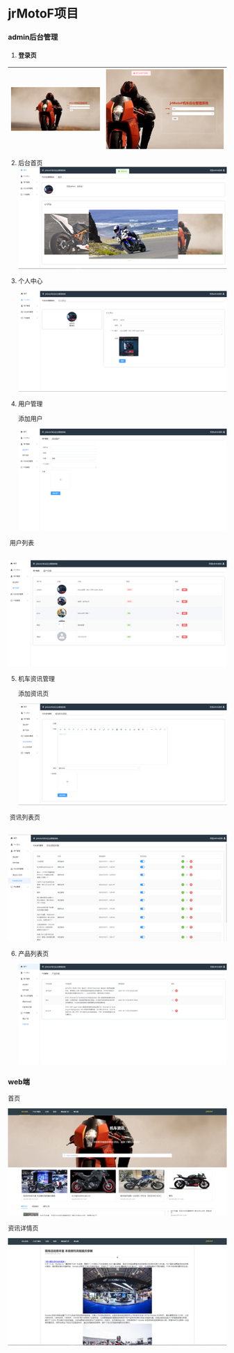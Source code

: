 # jrMotoF项目

### admin后台管理

1. #### 	登录页

| <img src="https://raw.githubusercontent.com/Jjerrycye/jrMotoF/master/admin/public/image/image-20231011210518379.png" style="zoom:25%;" /> | <img src="https://raw.githubusercontent.com/Jjerrycye/jrMotoF/master/admin/public/image/image-20231011210927277.png" alt="image-20231011210927277" style="zoom: 33%;" /> |
| ------------------------------------------------------------ | ------------------------------------------------------------ |

2. 后台首页	![image-20231011211229337](https://raw.githubusercontent.com/Jjerrycye/jrMotoF/master/admin/public/image/image-20231011211229337.png)

3. 个人中心

   ![image-20231011211310686](https://raw.githubusercontent.com/Jjerrycye/jrMotoF/master/admin/public/image/image-20231011211310686.png)

4. 用户管理

   添加用户

   ![image-20231011211354457](https://raw.githubusercontent.com/Jjerrycye/jrMotoF/master/admin/public/image/image-20231011211354457.png)

​		用户列表

​		![image-20231011211456685](https://raw.githubusercontent.com/Jjerrycye/jrMotoF/master/admin/public/image/image-20231011211456685.png)

5. 机车资讯管理

   添加资讯页

   ![image-20231011211555829](https://raw.githubusercontent.com/Jjerrycye/jrMotoF/master/admin/public/image/image-20231011211555829.png)

​		资讯列表页

​		![image-20231011211618398](https://raw.githubusercontent.com/Jjerrycye/jrMotoF/master/admin/public/image/image-20231011211618398.png)

6. 产品列表页

   ![image-20231011211658211](https://raw.githubusercontent.com/Jjerrycye/jrMotoF/master/admin/public/image/image-20231011211658211.png)

### web端

首页

![image-20231011211904957](https://raw.githubusercontent.com/Jjerrycye/jrMotoF/master/admin/public/image/image-20231011211904957.png)

资讯详情页

![image-20231011212014304](https://raw.githubusercontent.com/Jjerrycye/jrMotoF/master/admin/public/image/image-20231011212014304.png)